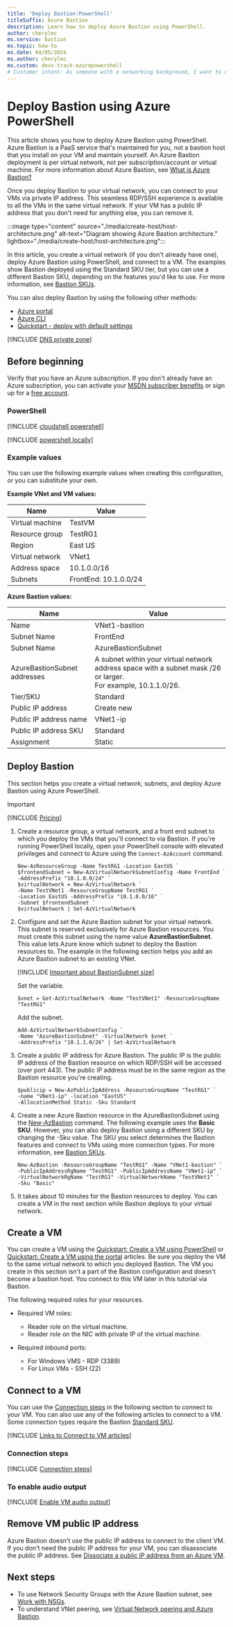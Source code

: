 ```yaml
---
title: 'Deploy Bastion:PowerShell'
titleSuffix: Azure Bastion
description: Learn how to deploy Azure Bastion using PowerShell.
author: cherylmc
ms.service: bastion
ms.topic: how-to
ms.date: 04/05/2024
ms.author: cherylmc
ms.custom: devx-track-azurepowershell
# Customer intent: As someone with a networking background, I want to deploy Bastion and connect to a VM.
---
```


# Deploy Bastion using Azure PowerShell

This article shows you how to deploy Azure Bastion using PowerShell. Azure Bastion is a PaaS service that's maintained for you, not a bastion host that you install on your VM and maintain yourself. An Azure Bastion deployment is per virtual network, not per subscription/account or virtual machine. For more information about Azure Bastion, see [What is Azure Bastion?](bastion-overview.md)

Once you deploy Bastion to your virtual network, you can connect to your VMs via private IP address. This seamless RDP/SSH experience is available to all the VMs in the same virtual network. If your VM has a public IP address that you don't need for anything else, you can remove it.

:::image type="content" source="./media/create-host/host-architecture.png" alt-text="Diagram showing Azure Bastion architecture." lightbox="./media/create-host/host-architecture.png":::

In this article, you create a virtual network (if you don't already have one), deploy Azure Bastion using PowerShell, and connect to a VM. The examples show Bastion deployed using the Standard SKU tier, but you can use a different Bastion SKU, depending on the features you'd like to use. For more information, see [Bastion SKUs](configuration-settings.md#skus).

You can also deploy Bastion by using the following other methods:

* [Azure portal](./tutorial-create-host-portal.md)
* [Azure CLI](create-host-cli.md)
* [Quickstart - deploy with default settings](quickstart-host-portal.md)

[!INCLUDE [DNS private zone](../../includes/bastion-private-dns-zones-non-support.md)]

## Before beginning

Verify that you have an Azure subscription. If you don't already have an Azure subscription, you can activate your [MSDN subscriber benefits](https://azure.microsoft.com/pricing/member-offers/msdn-benefits-details) or sign up for a [free account](https://azure.microsoft.com/pricing/free-trial).


### PowerShell

[!INCLUDE [cloudshell powershell](../../includes/vpn-gateway-cloud-shell-powershell.md)]

[!INCLUDE [powershell locally](../../includes/vpn-gateway-powershell-locally.md)]

### Example values

You can use the following example values when creating this configuration, or you can substitute your own.

**Example VNet and VM values:**

|**Name** | **Value** |
| --- | --- |
| Virtual machine| TestVM |
| Resource group | TestRG1 |
| Region | East US |
| Virtual network | VNet1 |
| Address space | 10.1.0.0/16 |
| Subnets | FrontEnd: 10.1.0.0/24 |

**Azure Bastion values:**

|**Name** | **Value** |
| --- | --- |
| Name | VNet1-bastion |
| Subnet Name | FrontEnd |
| Subnet Name | AzureBastionSubnet|
| AzureBastionSubnet addresses | A subnet within your virtual network address space with a subnet mask /26 or larger.<br> For example, 10.1.1.0/26.  |
| Tier/SKU | Standard |
| Public IP address |  Create new |
| Public IP address name | VNet1-ip  |
| Public IP address SKU |  Standard  |
| Assignment  | Static |

## Deploy Bastion

This section helps you create a virtual network, subnets, and deploy Azure Bastion using Azure PowerShell.

> [!IMPORTANT]
> [!INCLUDE [Pricing](../../includes/bastion-pricing.md)]
>

1. Create a resource group, a virtual network, and a front end subnet to which you deploy the VMs that you'll connect to via Bastion. If you're running PowerShell locally, open your PowerShell console with elevated privileges and connect to Azure using the `Connect-AzAccount` command.

   ```azurepowershell-interactive
   New-AzResourceGroup -Name TestRG1 -Location EastUS ` 
   $frontendSubnet = New-AzVirtualNetworkSubnetConfig -Name FrontEnd `
   -AddressPrefix "10.1.0.0/24" ` 
   $virtualNetwork = New-AzVirtualNetwork `
   -Name TestVNet1 -ResourceGroupName TestRG1 `
   -Location EastUS -AddressPrefix "10.1.0.0/16" `
   -Subnet $frontendSubnet ` 
   $virtualNetwork | Set-AzVirtualNetwork
   ```

1. Configure and set the Azure Bastion subnet for your virtual network. This subnet is reserved exclusively for Azure Bastion resources. You must create this subnet using the name value **AzureBastionSubnet**. This value lets Azure know which subnet to deploy the Bastion resources to. The example in the following section helps you add an Azure Bastion subnet to an existing VNet.

   [!INCLUDE [Important about BastionSubnet size](../../includes/bastion-subnet-size.md)]

   Set the variable.

   ```azurepowershell-interactive
   $vnet = Get-AzVirtualNetwork -Name "TestVNet1" -ResourceGroupName "TestRG1"
   ```

   Add the subnet.

   ```azurepowershell-interactive
   Add-AzVirtualNetworkSubnetConfig `
   -Name "AzureBastionSubnet" -VirtualNetwork $vnet `
   -AddressPrefix "10.1.1.0/26" | Set-AzVirtualNetwork
   ```

1. Create a public IP address for Azure Bastion. The public IP is the public IP address of the Bastion resource on which RDP/SSH will be accessed (over port 443). The public IP address must be in the same region as the Bastion resource you're creating.

   ```azurepowershell-interactive
   $publicip = New-AzPublicIpAddress -ResourceGroupName "TestRG1" `
   -name "VNet1-ip" -location "EastUS" `
   -AllocationMethod Static -Sku Standard
   ```

1. Create a new Azure Bastion resource in the AzureBastionSubnet using the [New-AzBastion](/powershell/module/az.network/new-azbastion) command. The following example uses the **Basic SKU**. However, you can also deploy Bastion using a different SKU by changing the -Sku value. The SKU you select determines the Bastion features and connect to VMs using more connection types. For more information, see [Bastion SKUs](configuration-settings.md#skus).

   ```azurepowershell-interactive
   New-AzBastion -ResourceGroupName "TestRG1" -Name "VNet1-bastion" `
   -PublicIpAddressRgName "TestRG1" -PublicIpAddressName "VNet1-ip" `
   -VirtualNetworkRgName "TestRG1" -VirtualNetworkName "TestVNet1" `
   -Sku "Basic"
   ```

1. It takes about 10 minutes for the Bastion resources to deploy. You can create a VM in the next section while Bastion deploys to your virtual network.

## <a name="create-vm"></a>Create a VM

You can create a VM using the [Quickstart: Create a VM using PowerShell](../virtual-machines/windows/quick-create-powershell.md) or [Quickstart: Create a VM using the portal](../virtual-machines/windows/quick-create-portal.md) articles. Be sure you deploy the VM to the same virtual network to which you deployed Bastion. The VM you create in this section isn't a part of the Bastion configuration and doesn't become a bastion host. You connect to this VM later in this tutorial via Bastion.

The following required roles for your resources.

* Required VM roles:

  * Reader role on the virtual machine.
  * Reader role on the NIC with private IP of the virtual machine.

* Required inbound ports:

  * For Windows VMS - RDP (3389)
  * For Linux VMs - SSH (22)

## <a name="connect"></a>Connect to a VM

You can use the [Connection steps](#steps) in the following section to connect to your VM. You can also use any of the following articles to connect to a VM. Some connection types require the Bastion [Standard SKU](configuration-settings.md#skus).

[!INCLUDE [Links to Connect to VM articles](../../includes/bastion-vm-connect-article-list.md)]

### <a name="steps"></a>Connection steps

[!INCLUDE [Connection steps](../../includes/bastion-vm-connect.md)]

### <a name="audio"></a>To enable audio output

[!INCLUDE [Enable VM audio output](../../includes/bastion-vm-audio.md)]

## <a name="ip"></a>Remove VM public IP address

Azure Bastion doesn't use the public IP address to connect to the client VM. If you don't need the public IP address for your VM, you can disassociate the public IP address. See [Dissociate a public IP address from an Azure VM](../virtual-network/ip-services/remove-public-ip-address-vm.md).

## Next steps

* To use Network Security Groups with the Azure Bastion subnet, see [Work with NSGs](bastion-nsg.md).
* To understand VNet peering, see [Virtual Network peering and Azure Bastion](vnet-peering.md).
